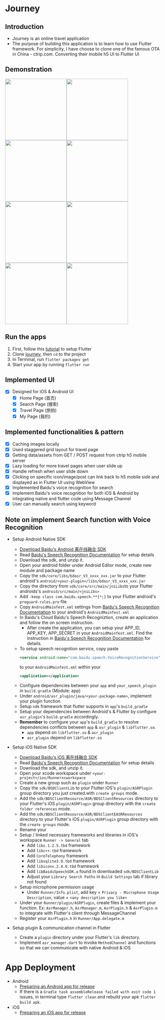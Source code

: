 # Journey

## Introduction
- Journey is an online travel application
- The purpose of building this application is to learn how to use Flutter framework.
For simplicity, I have choose to clone one of the famous OTA in China - ctrip.com. Converting 
their mobile h5 UI to Flutter UI

## Demonstration
<img src="https://github.com/ngchwanlii/journey/blob/master/demo_images/home.jpg" width="200"/><img src="https://github.com/ngchwanlii/journey/blob/master/demo_images/search_input.jpg" width="200"/><img src="https://github.com/ngchwanlii/journey/blob/master/demo_images/search_speak.jpg" width="200"/><img src="https://github.com/ngchwanlii/journey/blob/master/demo_images/search_web.jpg" width="200"/><img src="https://github.com/ngchwanlii/journey/blob/master/demo_images/web1.jpg" width="200"/><img src="https://github.com/ngchwanlii/journey/blob/master/demo_images/travel.jpg" width="200"/><img src="https://github.com/ngchwanlii/journey/blob/master/demo_images/travel_detail.jpg" width="200"/><img src="https://github.com/ngchwanlii/journey/blob/master/demo_images/my.jpg" width="200"/>

## Run the apps
1. First, follow this [tutorial](https://flutter.dev/docs/get-started/install) to setup Flutter
2. Clone [journey](https://github.com/ngchwanlii/journey), then ```cd``` to the project
3. In Terminal, run ```flutter packages get```
4. Start your app by running ```flutter run```


## Implemented UI
- [x] Designed for iOS & Android UI
    - [x] Home Page (首页)    
    - [x] Search Page (搜索)
    - [x] Travel Page (旅拍)
    - [x] My Page (我的)

## Implemented functionalities & pattern
- [x] Caching images locally
- [x] Used staggered grid layout for travel page
- [x] Getting data/assets from GET / POST request from ctrip h5 mobile server
- [x] Lazy loading for more travel pages when user slide up
- [x] Handle refresh when user slide down
- [x] Clicking on specific icon/image/post can link back to h5 mobile side and displayed as in Flutter UI using WebView
- [x] Implemented Baidu's voice recognition for search
- [x] Implement Baidu's voice recognition for both iOS & Android by integrating native and flutter code using Message Channel
- [x] User can manually search using keyword
            
##  Note on implement Search function with Voice Recognition 
-   Setup Android Native SDK
    -   [Download Baidu's Android 离在线融合 SDK](https://ai.baidu.com/sdk#asr)
    -   Read [Baidu's Speech Recognition Documentation](http://ai.baidu.com/docs#/ASR-Android-SDK/top) for setup details   
    -   Download the sdk, and unzip it.
    -   Open your android folder under Android Editor mode, create new module and package name     
    -   Copy the ```sdk/core/libs/bdasr_V3_xxxx_xxx.jar``` to your Flutter android's 
        ```android/<your-plugin>/libs/bdasr_V3_xxxx_xxx.jar```             
    -   Copy the directory from ```sdk/core/src/main/jniLibs```to your Flutter androids's  ```android/src/main/<jniLibs>```
    -   Add ```-keep class com.baidu.speech.**{*;}``` to your Flutter android's ```proguard-rules.pro``` file
    -   Copy ```AndroidMainfest.xml``` settings from [Baidu's Speech Recognition Documentation](http://ai.baidu.com/docs#/ASR-Android-SDK/top)
        to your android's ```AndroidMainfest.xml```
    -   In Baidu's Cloud Baidu's Speech Recogniztion, create an application and follow the on screen instruction.
        -   After create the application, you can setup your APP_ID, APP_KEY, APP_SECRET in your ```AndroidMainfest.xml```. 
            Find the instruction in [Baidu's Speech Recognition Documentation](http://ai.baidu.com/docs#/ASR-Android-SDK/top)
            for details.
    -   To setup speech recognition service, copy paste 
        ```xml
        <service android:name="com.baidu.speech.VoiceRecognitionService" android:exported="false" />
        ``` 
        to your ```AndroidMainfest.xml``` within your 
        ```xml
        <application></application>
        ```  
    -   Configure dependencies between your ```app``` and ```your_speech_plugin``` in ```build.gradle``` (Module: app)
    -   Under ```android/asr_plugin/java/<your-package-name>```, implement your plugin function
    -   Setup ```ndk``` framework that flutter supports in ```app```'s ```build_gradle```
    -   Setup your dependencies between Android's & Flutter by configure ```asr_plugin```'s ```build.gradle``` accordingly. 
    -   **Remember** to configure your ```app```'s ```build_gradle``` to resolve dependencies conflicts between ```app``` & ```asr_plugin``` 
        & ```libflutter.so```.     
        - ```app``` depend on ```libflutter.so``` & ```asr_plugin```
        - ```asr_plugin``` depend on ```libflutter.so```  
       
-   Setup iOS Native SDK
    -   [Download Baidu's iOS 离在线融合 SDK](https://ai.baidu.com/sdk#asr)
    -   Read [Baidu's Speech Recognition Documentation](http://ai.baidu.com/docs#/ASR-iOS-SDK/top) for setup details
    -   Download the sdk, and unzip it.
    -   Open your xcode workspace under ```<your-project>/ios/Runnerxcworkspace```
    -   Create a new group such as ```plugin``` under ```Runner```    
    -   Copy the ```sdk/BSDClientLib``` to your Flutter iOS's ```plugin/ASRPlugin``` group directory you just created.with ```create groups``` mode.
    -   Add the ```sdk/BDSClientResource/ASR/BDSClientResources``` directory to your Flutter's iOS ```plugin/ASRPlugin``` group directory with the ```create folder references``` mode. 
    -   Add the ```sdk/BDSClientResource/ASR/BDSClientEASRResources``` directory to your Flutter's iOS ```plugin/ASRPlugin``` group directory with the ```create groups``` mode.
    -   Rename your     
    -   Setup / linked necessary frameworks and libraries in iOS's workspace ```Runner -> General``` tab
        - Add ```libz.1.2.5.tbd``` framework
        - Add ```libc++.tbd``` framework
        - Add ```CoreTelephony``` framework
        - Add ```libsqlite3.0.tbd``` framework
        - Add ```libiconv.2.4.0.tbd``` framework
        - Add ```libBaiduSpeechSDK.a``` found in downloaded ```sdk/BDSClientLib```
        - Adjust your ```Library Search Paths``` in ```Build Settings``` tab if library not found
    -   Setup microphone permission usage
        - Under ```Runner/Info.plist```, add key = ```Privacy - Microphone Usage Description```, value = ```<any description you like>```
    -   Under your ```Runner/plugin/ASRPlugin```, create files & implement your function. Ex: ```AsrManager.h```, ```AsrManager.m```, ```AsrPlugin.h``` & ```AsrPlugin.m```
        to integrate with Flutter's client through MessageChannel
    -   Register your ```AsrPlugin.h``` in ```Runner/App.delegate.m```         
    
-   Setup plugin & communication channel in Flutter
    -   Create a ```plugin``` directory under your Flutter's ```lib``` directory. 
    -   Implement ```asr_manager.dart``` to invoke ```MethodChannel``` and functions so that we can communicate with native Android & iOS

                    
# App Deployment
- Android
    - [Preparing an Android app for release](https://flutter.dev/docs/deployment/android)
    - If there is a ```Gradle task assembleRelease failed with exit code 1``` issues, 
        in terminal type ```flutter clean``` and rebuild your apk ```flutter build apk```.      
- iOS
    - [Preparing an iOS app for release](https://flutter.dev/docs/deployment/ios)    
        
     
        
        
          





